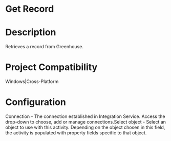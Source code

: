 ﻿# Get Record

# Description

Retrieves a record from Greenhouse.

# Project Compatibility

Windows|Cross-Platform

# Configuration

Connection - The
                        connection established in Integration Service. Access the drop-down to
                        choose, add or manage connections.Select object - Select
                        an object to use with this activity. Depending on the object chosen in this
                        field, the activity is populated with property fields specific to that
                        object.
